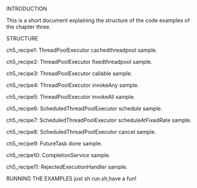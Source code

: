 INTRODUCTION

This is a short document explaining the structure of the code examples of the 
chapter three.

STRUCTURE

ch5_recipe1: ThreadPoolExecutor cachedthreadpool sample.
  
ch5_recipe2: ThreadPoolExecutor fixedthreadpool sample.

ch5_recipe3: ThreadPoolExecutor callable sample.

ch5_recipe4: ThreadPoolExecutor invokeAny sample.

ch5_recipe5: ThreadPoolExecutor invokeAll sample.

ch5_recipe6: ScheduledThreadPoolExecutor schedule sample.

ch5_recipe7: ScheduledThreadPoolExecutor scheduleAtFixedRate sample.

ch5_recipe8: ScheduledThreadPoolExecutor cancel sample.

ch5_recipe9: FutureTask done sample.

ch5_recipe10: CompletionService sample.

ch5_recipe11: RejectedExecutionHandler sample.

 

RUNNING THE EXAMPLES
just sh run.sh,have a fun!